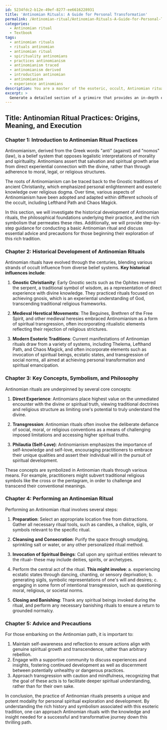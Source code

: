 ```yaml
---
id: 5234fdc2-b12e-49ef-8277-ee6616228931
title: 'Antinomian Rituals: A Guide for Personal Transformation'
permalink: /Antinomian-ritual/Antinomian-Rituals-A-Guide-for-Personal-Transformation/
categories:
  - Antinomian ritual
  - Textbook
tags:
  - antinomian rituals
  - rituals antinomian
  - antinomian ritual
  - spirituality antinomians
  - practices antinomianism
  - antinomianism traced
  - antinomianism derived
  - introduction antinomian
  - antinomianism
  - experience antinomians
description: You are a master of the esoteric, occult, Antinomian ritual and education, you have written many textbooks on the subject in ways that provide students with rich and deep understanding of the subject. You are being asked to write textbook-like sections on a topic and you do it with full context, explainability, and reliability in accuracy to the true facts of the topic at hand, in a textbook style that a student would easily be able to learn from, in a rich, engaging, and contextual way. Always include relevant context (such as formulas and history), related concepts, and in a way that someone can gain deep insights from.
excerpt: > 
  Generate a detailed section of a grimoire that provides an in-depth explanation of Antinomian ritual practices and its significance in the world of the occult. Cover the history, key concepts, symbolism, and philosophical underpinnings of these rituals, as well as step-by-step instructions for performing an Antinomian ritual. Provide advice for students embarking on their journey into Antinomian practice, and discuss any precautions or potential pitfalls to be aware of in their studies.
---
```


## Title: Antinomian Ritual Practices: Origins, Meaning, and Execution

### Chapter 1: Introduction to Antinomian Ritual Practices

Antinomianism, derived from the Greek words "anti" (against) and "nomos" (law), is a belief system that opposes legalistic interpretations of morality and spirituality. Antinomians assert that salvation and spiritual growth arise from direct experiential connection with the divine, rather than through adherence to moral, legal, or religious structures.

The roots of Antinomianism can be traced back to the Gnostic traditions of ancient Christianity, which emphasized personal enlightenment and esoteric knowledge over religious dogma. Over time, various aspects of Antinomianism have been adopted and adapted within different schools of the occult, including Lefthand Path and Chaos Magick.

In this section, we will investigate the historical development of Antinomian rituals, the philosophical foundations underlying their practice, and the rich symbolism that permeates these rites. Additionally, we will provide step-by-step guidance for conducting a basic Antinomian ritual and discuss essential advice and precautions for those beginning their exploration of this rich tradition.

### Chapter 2: Historical Development of Antinomian Rituals

Antinomian rituals have evolved through the centuries, blending various strands of occult influence from diverse belief systems. **Key historical influences include**:

1. **Gnostic Christianity**: Early Gnostic sects such as the Ophites revered the serpent, a traditional symbol of wisdom, as a representation of direct experience with divine knowledge. They practiced rituals focused on achieving gnosis, which is an experiential understanding of God, transcending traditional religious frameworks.

2. **Medieval Heretical Movements**: The Beguines, Brethren of the Free Spirit, and other medieval heresies embraced Antinomianism as a form of spiritual transgression, often incorporating ritualistic elements reflecting their rejection of religious strictures.

3. **Modern Esoteric Traditions**: Current manifestations of Antinomian rituals draw from a variety of systems, including Thelema, Lefthand Path, and Chaos Magick, and often incorporate elements such as invocation of spiritual beings, ecstatic states, and transgression of social norms, all aimed at achieving personal transformation and spiritual emancipation.

### Chapter 3: Key Concepts, Symbolism, and Philosophy

Antinomian rituals are underpinned by several core concepts:

1. **Direct Experience**: Antinomians place highest value on the unmediated encounter with the divine or spiritual truth, viewing traditional doctrines and religious structure as limiting one's potential to truly understand the divine.

2. **Transgression**: Antinomian rituals often involve the deliberate defiance of social, moral, or religious conventions as a means of challenging imposed limitations and accessing higher spiritual truths.

3. **Philautia (Self-Love)**: Antinomianism emphasizes the importance of self-knowledge and self-love, encouraging practitioners to embrace their unique qualities and assert their individual will in the pursuit of spiritual development.

These concepts are symbolized in Antinomian rituals through various means. For example, practitioners might subvert traditional religious symbols like the cross or the pentagram, in order to challenge and transcend their conventional meanings.

### Chapter 4: Performing an Antinomian Ritual 

Performing an Antinomian ritual involves several steps:

1. **Preparation**: Select an appropriate location free from distractions. Gather all necessary ritual tools, such as candles, a chalice, sigils, or symbols relevant to the specific ritual.

2. **Cleansing and Consecration**: Purify the space through smudging, sprinkling salt or water, or any other personalized ritual method.

3. **Invocation of Spiritual Beings**: Call upon any spiritual entities relevant to the ritual– these may include deities, spirits, or archetypes.

4. Perform the central act of the ritual. **This might involve**:
a. experiencing ecstatic states through dancing, chanting, or sensory deprivation;
b. generating sigils, symbolic representations of one's will and desires;
c. engaging in some form of intentional transgression, such as questioning moral, religious, or societal norms.

5. **Closing and Banishing**: Thank any spiritual beings invoked during the ritual, and perform any necessary banishing rituals to ensure a return to grounded normalcy.

### Chapter 5: Advice and Precautions

For those embarking on the Antinomian path, it is important to:

1. Maintain self-awareness and reflection to ensure actions align with genuine spiritual growth and transcendence, rather than arbitrary rebellion.
2. Engage with a supportive community to discuss experiences and insights, fostering continued development as well as discernment between potentially unhealthy or dangerous practices.
3. Approach transgression with caution and mindfulness, recognizing that the goal of these acts is to facilitate deeper spiritual understanding, rather than for their own sake.

In conclusion, the practice of Antinomian rituals presents a unique and potent modality for personal spiritual exploration and development. By understanding the rich history and symbolism associated with this esoteric tradition, one can approach Antinomian rituals with the knowledge and insight needed for a successful and transformative journey down this thrilling path.
